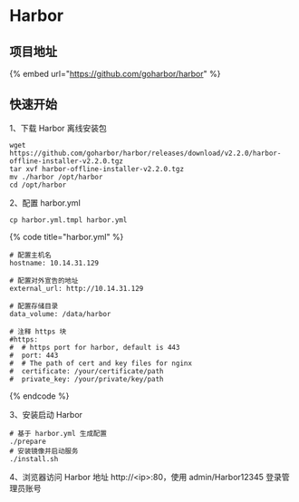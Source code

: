 # Harbor

## 项目地址

{% embed url="https://github.com/goharbor/harbor" %}

## 快速开始

1、下载 Harbor 离线安装包

```
wget https://github.com/goharbor/harbor/releases/download/v2.2.0/harbor-offline-installer-v2.2.0.tgz
tar xvf harbor-offline-installer-v2.2.0.tgz
mv ./harbor /opt/harbor
cd /opt/harbor
```

2、配置 harbor.yml

```
cp harbor.yml.tmpl harbor.yml
```

{% code title="harbor.yml" %}
```
# 配置主机名
hostname: 10.14.31.129

# 配置对外宣告的地址
external_url: http://10.14.31.129

# 配置存储目录
data_volume: /data/harbor

# 注释 https 块
#https:
#  # https port for harbor, default is 443
#  port: 443
#  # The path of cert and key files for nginx
#  certificate: /your/certificate/path
#  private_key: /your/private/key/path
```
{% endcode %}

3、安装启动 Harbor

```
# 基于 harbor.yml 生成配置
./prepare
# 安装镜像并启动服务
./install.sh
```

4、浏览器访问 Harbor 地址 http://\<ip>:80，使用 admin/Harbor12345 登录管理员账号
